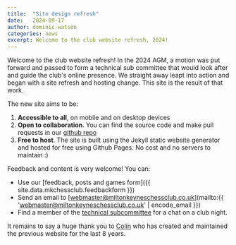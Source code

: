 ```yaml
---
title:  "Site design refresh"
date:   2024-09-17
author: dominic-watson
categories: news
excerpt: Welcome to the club website refresh, 2024!
---
```


Welcome to the club website refresh! In the 2024 AGM, a motion was put forward and passed to form a technical sub committee that would look after and guide the club's online presence. We straight away leapt into action and began with a site refresh and hosting change. This site is the result of that work.

The new site aims to be:

1. **Accessible to all**, on mobile and on desktop devices
2. **Open to collaboration**. You can find the source code and make pull requests in our [github repo](https://github.com/MiltonKeynesChessClub/clubwebsite)
3. **Free to host**. The site is built using the Jekyll static website generator and hosted for free using Github Pages. No cost and no servers to maintain :)

Feedback and content is very welcome! You can:

* Use our  [feedback, posts and games form]({{ site.data.mkchessclub.feedbackform }})
* Send an email to [webmaster@miltonkeyneschessclub.co.uk](mailto:{{ 'webmaster@miltonkeyneschessclub.co.uk' | encode_email }})
* Find a member of the [technical subcommittee](/about/officers.html) for a chat on a club night.

It remains to say a huge thank you to [Colin](/about/members/colin-solloway.html) who has created and maintained the previous website for the last 8 years.